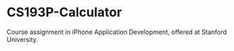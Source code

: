 # CS193P-Calculator
Course assignment in iPhone Application Development, offered at Stanford University.
